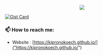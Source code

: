 <p align="center"><a href="https://github.com/anuraghazra/github-readme-stats">
  <img align="center" src="https://github-readme-stats.vercel.app/api?username=kipronokoech&show_icons=true&theme=tokyonight" />
</a></p>

[![Gist Card](https://github-readme-stats.vercel.app/api/gist?id=bbfce31e0217a3689c8d961a356cb10d)](https://gist.github.com/Yizack/bbfce31e0217a3689c8d961a356cb10d/)

### 📫 How to reach me:
  - Website   : [https://kipronokoech.github.io/]("https://kipronokoech.github.io/")

